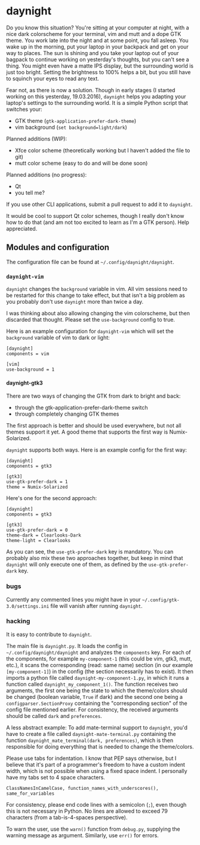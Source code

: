 # daynight

Do you know this situation? You're sitting at your computer at night, with a
nice dark colorscheme for your terminal, vim and mutt and a dope GTK theme. You
work late into the night and at some point, you fall asleep. You wake up in the
morning, put your laptop in your backpack and get on your way to places. The sun
is shining and you take your laptop out of your bagpack to continue working on
yesterday's thoughts, but you can't see a thing. You might even have a matte
IPS display, but the surrounding world is just too bright. Setting the
brightness to 100% helps a bit, but you still have to squinch your eyes to read
any text.

Fear not, as there is now a solution. Though in early stages (I started working
on this yesterday, 19.03.2016), `daynight` helps you adapting your laptop's
settings to the surrounding world. It is a simple Python script that switches
your:

- GTK theme (`gtk-application-prefer-dark-theme`)
- vim background (`set background=light/dark`)

Planned additions (WIP):

- Xfce color scheme (theoretically working but I haven't added the file to git)
- mutt color scheme (easy to do and will be done soon)

Planned additions (no progress):

- Qt
- you tell me?

If you use other CLI applications, submit a pull request to add it to
`daynight`.

It would be cool to support Qt color schemes, though I really don't know how to
do that (and am not too excited to learn as I'm a GTK person). Help appreciated.

## Modules and configuration
The configuration file can be found at `~/.config/daynight/daynight`.

### `daynight-vim`
`daynight` changes the `background` variable in vim. All vim sessions need to
be restarted for this change to take effect, but that isn't a big problem as
you probably don't use `daynight` more than twice a day.

I was thinking about also allowing changing the vim colorscheme, but then
discarded that thought. Please set the `use-background` config to true.

Here is an example configuration for `daynight-vim` which will set the
`background` variable of vim to dark or light:
```
[daynight]
components = vim

[vim]
use-background = 1
```

#### daynight-gtk3
There are two ways of changing the GTK from dark to bright and back:
- through the gtk-application-prefer-dark-theme switch
- through completely changing GTK themes

The first approach is better and should be used everywhere, but not all themes
support it yet. A good theme that supports the first way is Numix-Solarized.

`daynight` supports both ways. Here is an example config for the first way:
```
[daynight]
components = gtk3

[gtk3]
use-gtk-prefer-dark = 1
theme = Numix-Solarized
```

Here's one for the second approach:
```
[daynight]
components = gtk3

[gtk3]
use-gtk-prefer-dark = 0
theme-dark = Clearlooks-Dark
theme-light = Clearlooks
```

As you can see, the `use-gtk-prefer-dark` key is mandatory. You can probably
also mix these two approaches together, but keep in mind that `daynight` will
only execute one of them, as defined by the `use-gtk-prefer-dark` key.

### bugs
Currently any commented lines you might have in your
`~/.config/gtk-3.0/settings.ini` file will vanish after running `daynight`.

### hacking
It is easy to contribute to `daynight`.

The main file is `daynight.py`. It loads the config in
`~/.config/daynight/daynight` and analyzes the `components` key. For each of
the components, for example `my-component-1` (this could be vim, gtk3, mutt,
etc.), it scans the corresponding (read: same name) section
(in our example `[my-component-1]`) in the config (the section necessarily has
to exist). It then imports a python file called `daynight-my-component-1.py`,
in which it runs a function called `daynight_my_component_1()`. The function
receives two arguments, the first one being the state to which the theme/colors
should be changed (boolean variable, `True` if dark) and the second one being a
`configparser.SectionProxy` containing the "corresponding section" of the
config file mentioned earlier. For consistency, the received arguments should
be called `dark` and `preferences`.

A less abstract example: To add mate-terminal support to `daynight`, you'd have
to create a file called `daynight-mate-terminal.py` containing the function
`daynight_mate_terminal(dark, preferences)`, which is then responsible for
doing everything that is needed to change the theme/colors.

Please use tabs for indentation. I know that PEP says otherwise, but I believe
that it's part of a programmer's freedom to have a custom indent width, which
is not possible when using a fixed space indent. I personally have my tabs set
to 4 space characters.

`ClassNamesInCamelCase, function_names_with_underscores(), same_for_variables`

For consistency, please end code lines with a semicolon (`;`), even though this
is not necessary in Python. No lines are allowed to exceed 79 characters
(from a tab-is-4-spaces perspective).

To warn the user, use the `warn()` function from `debug.py`, supplying the
warning message as argument. Similarly, use `err()` for errors.
